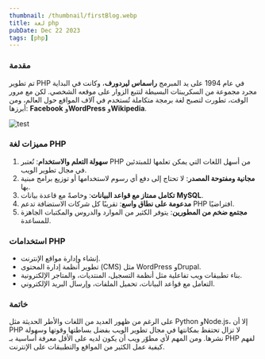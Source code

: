 ```yaml
---
thumbnail: /thumbnail/firstBlog.webp
title: لغة php
pubDate: Dec 22 2023
tags: [php]
---
```


### **مقدمة**

تم تطوير PHP في عام 1994 على يد المبرمج **راسماس ليردورف**، وكانت في البداية مجرد مجموعة من السكريبتات البسيطة لتتبع الزوار على موقعه الشخصي. لكن مع مرور الوقت، تطورت لتصبح لغة برمجة متكاملة تُستخدم في آلاف المواقع حول العالم، ومن أبرزها: **Facebook** و**WordPress** و**Wikipedia**.

![test](/thumbnail/firstBlog.webp)

### **مميزات لغة PHP**

1. **سهولة التعلم والاستخدام**: تُعتبر PHP من أسهل اللغات التي يمكن تعلمها للمبتدئين في مجال تطوير الويب.
2. **مجانية ومفتوحة المصدر**: لا تحتاج إلى دفع أي رسوم لاستخدامها أو توزيع برامج مبنية بها.
3. **تكامل ممتاز مع قواعد البيانات**: وخاصةً مع قاعدة بيانات **MySQL**.
4. **مدعومة على نطاق واسع**: تقريبًا كل شركات الاستضافة تدعم PHP افتراضيًا.
5. **مجتمع ضخم من المطورين**: يتوفر الكثير من الموارد والدروس والمكتبات الجاهزة للمساعدة.

### **استخدامات PHP**

* إنشاء وإدارة مواقع الإنترنت.
* تطوير أنظمة إدارة المحتوى (CMS) مثل WordPress وDrupal.
* بناء تطبيقات ويب تفاعلية مثل أنظمة التسجيل، المنتديات، والمتاجر الإلكترونية.
* التعامل مع قواعد البيانات، تحميل الملفات، وإرسال البريد الإلكتروني.

### **خاتمة**

على الرغم من ظهور العديد من اللغات والأطر الحديثة مثل Python وNode.js، إلا أن PHP لا تزال تحتفظ بمكانتها في مجال تطوير الويب بفضل بساطتها وقوتها وسهولة نشرها. ومن المهم لأي مطوّر ويب أن يكون لديه على الأقل معرفة أساسية بـ PHP لفهم كيفية عمل الكثير من المواقع والتطبيقات على الإنترنت.

